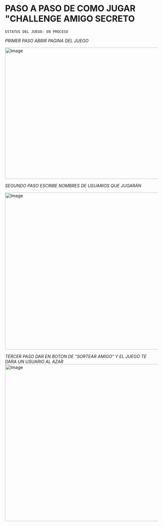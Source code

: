 <H1>PASO A PASO DE COMO JUGAR "CHALLENGE AMIGO SECRETO</H1>

    ESTATUS DEL JUEGO: EN PROCESO
*PRIMER PASO ABRIR PAGINA DEL JUEGO*


<img width="921" height="433" alt="Image" src="https://github.com/user-attachments/assets/c1a4553c-d046-4340-ad93-f3640adabf59" />

*SEGUNDO PASO ESCRIBE NOMBRES DE USUARIOS QUE JUGARÁN*


<img width="921" height="518" alt="Image" src="https://github.com/user-attachments/assets/e685ef44-53b6-42e1-a421-386c9a1ee84a" />


*TERCER PASO DAR EN BOTON DE "SORTEAR AMIGO" Y EL JUEGO TE DARA UN USUARIO AL AZAR*
<img width="921" height="518" alt="Image" src="https://github.com/user-attachments/assets/6694cb51-2ec0-49b0-895c-c4355468d8c2" />
